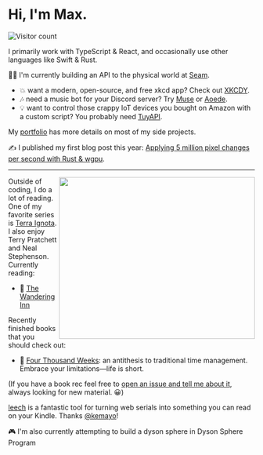 # Hi, I'm Max.

![Visitor count](https://komarev.com/ghpvc/?username=codetheweb)

I primarily work with TypeScript & React, and occasionally use other languages like Swift & Rust.

🧑‍💻 I'm currently building an API to the physical world at [Seam](https://www.getseam.com/).

- 💥 want a modern, open-source, and free xkcd app? Check out [XKCDY](https://xkcdy.com/).
- 🎶 need a music bot for your Discord server? Try [Muse](https://github.com/codetheweb/muse/tree/129d121364c7e976c7bf5e2da3976da230058d77) or [Aoede](https://github.com/codetheweb/aoede).
- 💡 want to control those crappy IoT devices you bought on Amazon with a custom script? You probably need [TuyAPI](https://github.com/codetheweb/tuyapi).

My [portfolio](https://maxisom.me/) has more details on most of my side projects.

✍️ I published my first blog post this year: [Applying 5 million pixel changes per second with Rust & wgpu](https://maxisom.me/posts/applying-5-million-pixel-updates-per-second).

------------------


<img align="right" width="400" height="330" src="https://spotify-recently-played-readme.vercel.app/api?user=codetheweb">

Outside of coding, I do a lot of reading. One of my favorite series is [Terra Ignota](https://www.goodreads.com/series/166200-terra-ignota). I also enjoy Terry Pratchett and Neal Stephenson. Currently reading:

- 🏨 [The Wandering Inn](https://wanderinginn.com/)

Recently finished books that you should check out:

- 📅 [Four Thousand Weeks](https://www.theguardian.com/books/2021/sep/01/four-thousand-weeks-by-oliver-burkeman-review-a-brief-treatise-on-time): an antithesis to traditional time management. Embrace your limitations—life is short.

(If you have a book rec feel free to [open an issue and tell me about it](https://github.com/codetheweb/codetheweb/issues?q=is%3Aissue+is%3Aopen+sort%3Aupdated-desc), always looking for new material. 😀)

[leech](https://github.com/kemayo/leech) is a fantastic tool for turning web serials into something you can read on your Kindle. Thanks [@kemayo](https://github.com/kemayo)!

🎮 I'm also currently attempting to build a dyson sphere in Dyson Sphere Program
